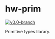 # hw-prim
[![v0.0-branch](https://circleci.com/gh/haskell-works/hw-prim/tree/v0.0-branch.svg?style=svg)](https://circleci.com/gh/haskell-works/hw-prim/tree/v0.0-branch)

Primitive types library.

